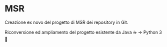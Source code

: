 # MSR
Creazione ex novo del progetto di MSR dei repository in Git. 

Riconversione ed ampliamento del progetto esistente da Java ☕ -> Python 3 🐍
